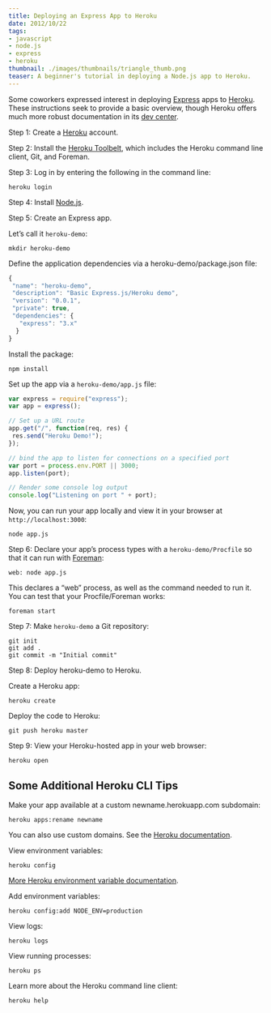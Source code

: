 ```yaml
---
title: Deploying an Express App to Heroku
date: 2012/10/22
tags:
- javascript
- node.js
- express
- heroku
thumbnail: ./images/thumbnails/triangle_thumb.png
teaser: A beginner's tutorial in deploying a Node.js app to Heroku.
---
```


Some coworkers expressed interest in deploying <a href="http://expressjs.com">Express</a> apps to <a href="http://heroku.com">Heroku</a>. These instructions seek to provide a basic overview, though Heroku offers much more robust documentation in its <a href="https://devcenter.heroku.com">dev center</a>.

Step 1: Create a <a href="https://api.heroku.com/signup">Heroku</a> account.

Step 2: Install the <a href="https://toolbelt.herokuapp.com">Heroku Toolbelt</a>, which includes the Heroku command line client, Git, and Foreman.</li>

Step 3: Log in by entering the following in the command line:

```
heroku login
```

Step 4: Install <a href="http://nodejs.org">Node.js</a>.

Step 5: Create an Express app.

Let&#8217;s call it <code>heroku-demo</code>:

```
mkdir heroku-demo
```

Define the application dependencies via a heroku-demo/package.json file:

```javascript
{
 "name": "heroku-demo",
 "description": "Basic Express.js/Heroku demo",
 "version": "0.0.1",
 "private": true,
 "dependencies": {
   "express": "3.x"
  }
}
```

Install the package:

```
npm install
```

Set up the app via a <code>heroku-demo/app.js</code> file:

```javascript
var express = require("express");
var app = express();

// Set up a URL route
app.get("/", function(req, res) {
 res.send("Heroku Demo!");
});

// bind the app to listen for connections on a specified port
var port = process.env.PORT || 3000;
app.listen(port);

// Render some console log output
console.log("Listening on port " + port);
```

Now, you can run your app locally and view it in your browser at <code>http://localhost:3000</code>:

```
node app.js
```

Step 6: Declare your app&#8217;s process types with a <code>heroku-demo/Procfile</code> so that it can run with <a href="https://github.com/ddollar/foreman">Foreman</a>:

```
web: node app.js
```

This declares a &#8220;web&#8221; process, as well as the command needed to run it. You can test that your Procfile/Foreman works:</p>

```
foreman start
```

Step 7: Make <code>heroku-demo</code> a Git repository:

```
git init
git add .
git commit -m "Initial commit"
```

Step 8: Deploy heroku-demo to Heroku.

Create a Heroku app:

```
heroku create
```

Deploy the code to Heroku:

```
git push heroku master
```

Step 9: View your Heroku-hosted app in your web browser:

```
heroku open
```

## Some Additional Heroku CLI Tips

Make your app available at a custom newname.herokuapp.com subdomain:

```
heroku apps:rename newname
```

You can also use custom domains. See the <a href="https://devcenter.heroku.com/articles/custom-domains">Heroku documentation</a>.

View environment variables:

```
heroku config
```

<a href="https://devcenter.heroku.com/articles/config-vars">More Heroku environment variable documentation</a>.

Add environment variables:

```
heroku config:add NODE_ENV=production
```

View logs:

```
heroku logs
```

View running processes:

```
heroku ps
```

Learn more about the Heroku command line client:

```
heroku help
```

